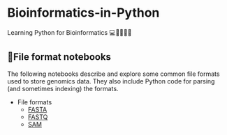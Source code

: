 # Bioinformatics-in-Python
Learning Python for Bioinformatics 💻🧬👩🏻‍🔬


📕File format notebooks
---------------------

The following notebooks describe and explore some common file formats used to store genomics data.  They also include Python code for parsing (and sometimes indexing) the formats.

* File formats
    * [FASTA](http://nbviewer.ipython.org/github/BenLangmead/comp-genomics-class/blob/master/notebooks/FASTA.ipynb)
    * [FASTQ](http://nbviewer.ipython.org/github/BenLangmead/comp-genomics-class/blob/master/notebooks/FASTQ.ipynb)
    * [SAM](http://nbviewer.ipython.org/github/BenLangmead/comp-genomics-class/blob/master/notebooks/SAM.ipynb)
